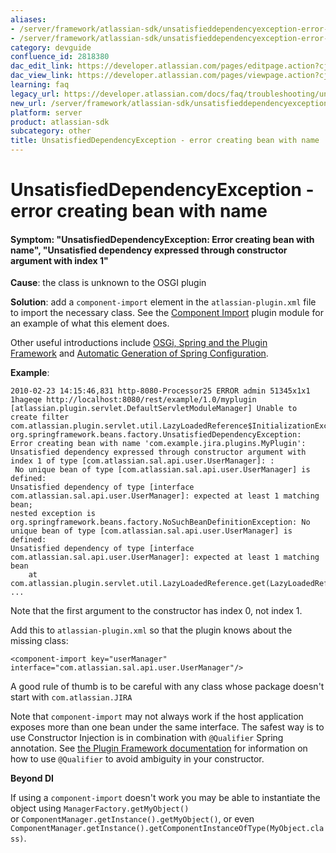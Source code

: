```yaml
---
aliases:
- /server/framework/atlassian-sdk/unsatisfieddependencyexception-error-creating-bean-with-name-2818380.html
- /server/framework/atlassian-sdk/unsatisfieddependencyexception-error-creating-bean-with-name-2818380.md
category: devguide
confluence_id: 2818380
dac_edit_link: https://developer.atlassian.com/pages/editpage.action?cjm=wozere&pageId=2818380
dac_view_link: https://developer.atlassian.com/pages/viewpage.action?cjm=wozere&pageId=2818380
learning: faq
legacy_url: https://developer.atlassian.com/docs/faq/troubleshooting/unsatisfieddependencyexception-error-creating-bean-with-name
new_url: /server/framework/atlassian-sdk/unsatisfieddependencyexception-error-creating-bean-with-name
platform: server
product: atlassian-sdk
subcategory: other
title: UnsatisfiedDependencyException - error creating bean with name
---
```

# UnsatisfiedDependencyException - error creating bean with name

#### Symptom: "UnsatisfiedDependencyException: Error creating bean with name", "Unsatisfied dependency expressed through constructor argument with index 1"

**Cause**: the class is unknown to the OSGI plugin

**Solution**: add a `component-import` element in the `atlassian-plugin.xml` file to import the necessary class. See the <a href="http://confluence.atlassian.com/display/PLUGINFRAMEWORK/Component+Import+Plugin+Module" class="external-link">Component Import</a> plugin module for an example of what this element does.

Other useful introductions include [OSGi, Spring and the Plugin Framework](/server/framework/atlassian-sdk/852146.html) and [Automatic Generation of Spring Configuration](/server/framework/atlassian-sdk/automatic-generation-of-spring-configuration).

**Example**:

    2010-02-23 14:15:46,831 http-8080-Processor25 ERROR admin 51345x1x1 1hageqe http://localhost:8080/rest/example/1.0/myplugin 
    [atlassian.plugin.servlet.DefaultServletModuleManager] Unable to create filter
    com.atlassian.plugin.servlet.util.LazyLoadedReference$InitializationException: 
    org.springframework.beans.factory.UnsatisfiedDependencyException: Error creating bean with name 'com.example.jira.plugins.MyPlugin': 
    Unsatisfied dependency expressed through constructor argument with index 1 of type [com.atlassian.sal.api.user.UserManager]: :
     No unique bean of type [com.atlassian.sal.api.user.UserManager] is defined: 
    Unsatisfied dependency of type [interface com.atlassian.sal.api.user.UserManager]: expected at least 1 matching bean; 
    nested exception is org.springframework.beans.factory.NoSuchBeanDefinitionException: No unique bean of type [com.atlassian.sal.api.user.UserManager] is defined: 
    Unsatisfied dependency of type [interface com.atlassian.sal.api.user.UserManager]: expected at least 1 matching bean
        at com.atlassian.plugin.servlet.util.LazyLoadedReference.get(LazyLoadedReference.java:94)
    ...

Note that the first argument to the constructor has index 0, not index 1.

Add this to `atlassian-plugin.xml` so that the plugin knows about the missing class:

    <component-import key="userManager" interface="com.atlassian.sal.api.user.UserManager"/>

A good rule of thumb is to be careful with any class whose package doesn't start with `com.atlassian.JIRA`

Note that `component-import` may not always work if the host application exposes more than one bean under the same interface. The safest way is to use Constructor Injection is in combination with `@Qualifier` Spring annotation. See [the Plugin Framework documentation](https://developer.atlassian.com/display/DOCS/Converting+from+Version+1+to+Version+2+%28OSGi%29+Plugins#ConvertingfromVersion1toVersion2%28OSGi%29Plugins-3.1SpecifyqualifiersonambiguousSpringdependencies) for information on how to use `@Qualifier` to avoid ambiguity in your constructor.

**Beyond DI**

If using a `component-import` doesn't work you may be able to instantiate the object using `ManagerFactory.getMyObject()`  
or `ComponentManager.getInstance().getMyObject()`, or even `ComponentManager.getInstance().getComponentInstanceOfType(MyObject.class)`.








































